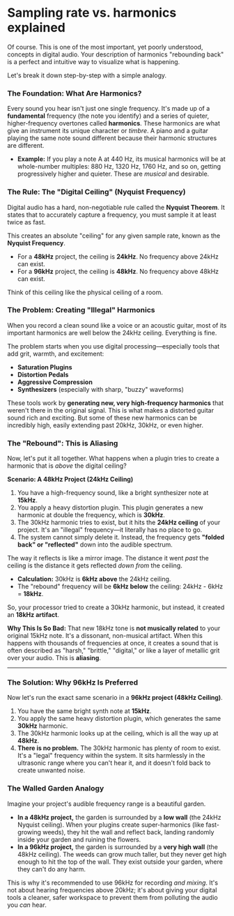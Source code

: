 # Sampling rate vs. harmonics explained

Of course. This is one of the most important, yet poorly understood, concepts in digital audio. Your description of harmonics "rebounding back" is a perfect and intuitive way to visualize what is happening.

Let's break it down step-by-step with a simple analogy.

### The Foundation: What Are Harmonics?

Every sound you hear isn't just one single frequency. It's made up of a **fundamental** frequency (the note you identify) and a series of quieter, higher-frequency overtones called **harmonics**. These harmonics are what give an instrument its unique character or *timbre*. A piano and a guitar playing the same note sound different because their harmonic structures are different.

*   **Example:** If you play a note A at 440 Hz, its musical harmonics will be at whole-number multiples: 880 Hz, 1320 Hz, 1760 Hz, and so on, getting progressively higher and quieter. These are *musical* and desirable.

### The Rule: The "Digital Ceiling" (Nyquist Frequency)

Digital audio has a hard, non-negotiable rule called the **Nyquist Theorem**. It states that to accurately capture a frequency, you must sample it at least twice as fast.

This creates an absolute "ceiling" for any given sample rate, known as the **Nyquist Frequency**.

*   For a **48kHz** project, the ceiling is **24kHz**. No frequency above 24kHz can exist.
*   For a **96kHz** project, the ceiling is **48kHz**. No frequency above 48kHz can exist.

Think of this ceiling like the physical ceiling of a room.

### The Problem: Creating "Illegal" Harmonics

When you record a clean sound like a voice or an acoustic guitar, most of its important harmonics are well below the 24kHz ceiling. Everything is fine.

The problem starts when you use digital processing—especially tools that add grit, warmth, and excitement:
*   **Saturation Plugins**
*   **Distortion Pedals**
*   **Aggressive Compression**
*   **Synthesizers** (especially with sharp, "buzzy" waveforms)

These tools work by **generating new, very high-frequency harmonics** that weren't there in the original signal. This is what makes a distorted guitar sound rich and exciting. But some of these new harmonics can be incredibly high, easily extending past 20kHz, 30kHz, or even higher.

### The "Rebound": This is Aliasing

Now, let's put it all together. What happens when a plugin tries to create a harmonic that is *above* the digital ceiling?

**Scenario: A 48kHz Project (24kHz Ceiling)**

1.  You have a high-frequency sound, like a bright synthesizer note at **15kHz**.
2.  You apply a heavy distortion plugin. This plugin generates a new harmonic at double the frequency, which is **30kHz**.
3.  The 30kHz harmonic tries to exist, but it hits the **24kHz ceiling** of your project. It's an "illegal" frequency—it literally has no place to go.
4.  The system cannot simply delete it. Instead, the frequency gets **"folded back" or "reflected"** down into the audible spectrum.

The way it reflects is like a mirror image. The distance it went *past* the ceiling is the distance it gets reflected *down from* the ceiling.

*   **Calculation:** 30kHz is **6kHz above** the 24kHz ceiling.
*   The "rebound" frequency will be **6kHz below** the ceiling: 24kHz - 6kHz = **18kHz**.

So, your processor tried to create a 30kHz harmonic, but instead, it created an **18kHz artifact**.

**Why This Is So Bad:**
That new 18kHz tone is **not musically related** to your original 15kHz note. It's a dissonant, non-musical artifact. When this happens with thousands of frequencies at once, it creates a sound that is often described as "harsh," "brittle," "digital," or like a layer of metallic grit over your audio. This is **aliasing**.

---

### The Solution: Why 96kHz Is Preferred

Now let's run the exact same scenario in a **96kHz project (48kHz Ceiling)**.

1.  You have the same bright synth note at **15kHz**.
2.  You apply the same heavy distortion plugin, which generates the same **30kHz** harmonic.
3.  The 30kHz harmonic looks up at the ceiling, which is all the way up at **48kHz**.
4.  **There is no problem.** The 30kHz harmonic has plenty of room to exist. It's a "legal" frequency within the system. It sits harmlessly in the ultrasonic range where you can't hear it, and it doesn't fold back to create unwanted noise.

### The Walled Garden Analogy

Imagine your project's audible frequency range is a beautiful garden.

*   **In a 48kHz project,** the garden is surrounded by a **low wall** (the 24kHz Nyquist ceiling). When your plugins create super-harmonics (like fast-growing weeds), they hit the wall and reflect back, landing randomly inside your garden and ruining the flowers.
*   **In a 96kHz project,** the garden is surrounded by a **very high wall** (the 48kHz ceiling). The weeds can grow much taller, but they never get high enough to hit the top of the wall. They exist outside your garden, where they can't do any harm.

This is why it's recommended to use 96kHz for recording *and mixing*. It's not about hearing frequencies above 20kHz; it's about giving your digital tools a cleaner, safer workspace to prevent them from polluting the audio you *can* hear.
